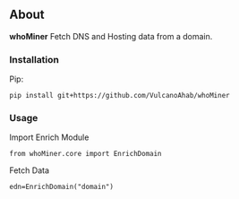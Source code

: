 ## About

**whoMiner** Fetch DNS and Hosting data from a domain.


### Installation 


Pip:
```
pip install git+https://github.com/VulcanoAhab/whoMiner
```

### Usage

Import Enrich Module
```
from whoMiner.core import EnrichDomain
```

Fetch Data
```
edn=EnrichDomain("domain")
```


